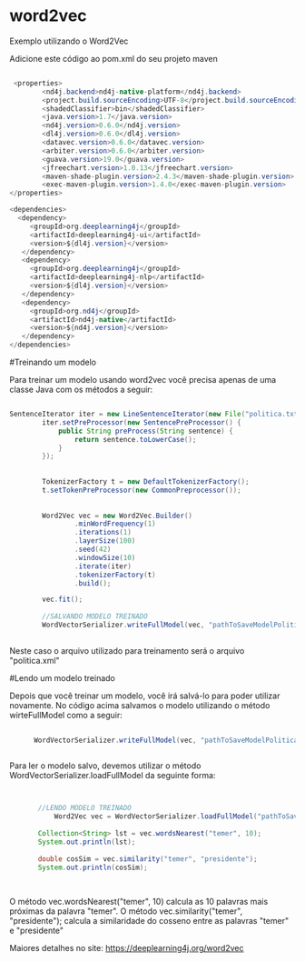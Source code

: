 # word2vec
Exemplo utilizando o Word2Vec

Adicione este código ao pom.xml do seu projeto maven

```java 

 <properties>
        <nd4j.backend>nd4j-native-platform</nd4j.backend>
        <project.build.sourceEncoding>UTF-8</project.build.sourceEncoding>
        <shadedClassifier>bin</shadedClassifier>
        <java.version>1.7</java.version>
        <nd4j.version>0.6.0</nd4j.version>
        <dl4j.version>0.6.0</dl4j.version>
        <datavec.version>0.6.0</datavec.version>
        <arbiter.version>0.6.0</arbiter.version>
        <guava.version>19.0</guava.version>
        <jfreechart.version>1.0.13</jfreechart.version>
        <maven-shade-plugin.version>2.4.3</maven-shade-plugin.version>
        <exec-maven-plugin.version>1.4.0</exec-maven-plugin.version>
</properties>

<dependencies>
  <dependency>
     <groupId>org.deeplearning4j</groupId>
     <artifactId>deeplearning4j-ui</artifactId>
     <version>${dl4j.version}</version>
   </dependency>
   <dependency>
     <groupId>org.deeplearning4j</groupId>
     <artifactId>deeplearning4j-nlp</artifactId>
     <version>${dl4j.version}</version>
   </dependency>
   <dependency>
     <groupId>org.nd4j</groupId>
     <artifactId>nd4j-native</artifactId> 
     <version>${nd4j.version}</version>
   </dependency>
</dependencies>


```
#Treinando um modelo

Para treinar um modelo usando word2vec você precisa apenas de uma classe Java com os métodos a seguir:

```java

SentenceIterator iter = new LineSentenceIterator(new File("politica.txt"));
        iter.setPreProcessor(new SentencePreProcessor() {
            public String preProcess(String sentence) {
                return sentence.toLowerCase();
            }
        });
        
        
        TokenizerFactory t = new DefaultTokenizerFactory();
        t.setTokenPreProcessor(new CommonPreprocessor());
        
        
        Word2Vec vec = new Word2Vec.Builder()
                .minWordFrequency(1)
                .iterations(1)
                .layerSize(100)
                .seed(42)
                .windowSize(10)
                .iterate(iter)
                .tokenizerFactory(t)
                .build();

        vec.fit();
        
        //SALVANDO MODELO TREINADO
        WordVectorSerializer.writeFullModel(vec, "pathToSaveModelPolitica.txt");
 
  ```
       
Neste caso o arquivo utilizado para treinamento será o arquivo "politica.xml"
        
#Lendo um modelo treinado
        
Depois que você treinar um modelo, você irá salvá-lo para poder utilizar novamente.
No código acima salvamos o modelo utilizando o método wirteFullModel como a seguir:
        
        
  ```java
        
        WordVectorSerializer.writeFullModel(vec, "pathToSaveModelPolitica.txt");
        
  ```
        
Para ler o modelo salvo, devemos utilizar o método WordVectorSerializer.loadFullModel da seguinte forma:
        
        
 ```java
 
 
        //LENDO MODELO TREINADO
		    Word2Vec vec = WordVectorSerializer.loadFullModel("pathToSaveModelPolitica.txt");
        
        Collection<String> lst = vec.wordsNearest("temer", 10);
        System.out.println(lst);       
               
        double cosSim = vec.similarity("temer", "presidente");
        System.out.println(cosSim);	
        
        
  ```
        
        
O método  vec.wordsNearest("temer", 10) calcula as 10 palavras mais próximas da palavra "temer".
O método vec.similarity("temer", "presidente"); calcula a similaridade do cosseno entre as palavras "temer" e "presidente"
        
        
Maiores detalhes no site: <https://deeplearning4j.org/word2vec>
